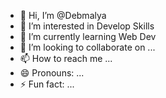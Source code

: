 - 👋 Hi, I’m @Debmalya
- 👀 I’m interested in Develop Skills 
- 🌱 I’m currently learning Web Dev
- 💞️ I’m looking to collaborate on ...
- 📫 How to reach me ...
- 😄 Pronouns: ...
- ⚡ Fun fact: ...

<!---
Deb-malya/Deb-malya is a ✨ special ✨ repository because its `README.md` (this file) appears on your GitHub profile.
You can click the Preview link to take a look at your changes.
--->
